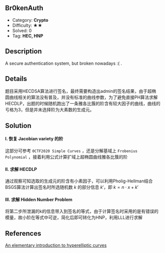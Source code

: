 ## Br0kenAuth

+ Category: **Crypto**
+ Difficulty: ★★
+ Solved: 0
+ Tag: **HEC, HNP**

## Description

A secure authentication system, but broken nowadays :( .

## Details

题目采用HECDSA算法进行签名，最终需要构造出admin的签名结果，由于超椭圆曲线相关的算法没有普及，并没有标准的曲线参数，为了避免直接PH算法求解HECDLP，出题的时候随机跑出了一条雅各比簇的阶含有较大因子的曲线，曲线的亏格为3，但是并未选择阶为大素数的生成元。

## Solution

#### I. 恢复 Jacobian variety 的阶

这部分可参考 `0CTF2020 Simple Curves` ，还是分解基域上 `Frobenius Polynomial` ，接着利用公式计算扩域上超椭圆曲线雅各比簇的阶

#### II. 求解 HECDLP

通过观察可知选取的生成元的阶含有小素因子，可以利用Pholig-Hellman结合BSGS算法计算出签名时所选随机数 $k$ 的部分信息 $k'$，即 $k=n\cdot x+k'$ 

#### III. 求解 Hidden Number Problem

将第二步所泄漏的k的信息带入到签名的等式，由于计算签名时采用的是有错误的模量，故小阶在等式中可逆，简化后即可转化为HNP，利用LLL进行求解

## References

[An elementary introduction to hyperelliptic curves](https://www.math.uwaterloo.ca/~ajmeneze/publications/hyperelliptic.pdf)